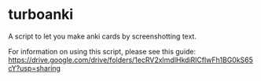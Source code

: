 # turboanki
A script to let you make anki cards by screenshotting text.

For information on using this script, please see this guide:
https://drive.google.com/drive/folders/1ecRV2xlmdIHkdiRlCfIwFh1BG0kS65cY?usp=sharing
